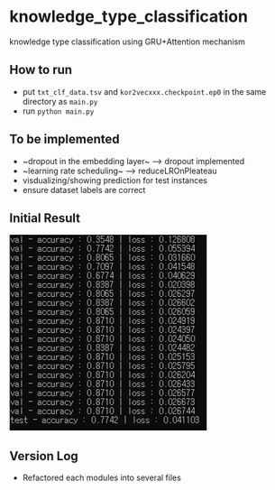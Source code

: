 # knowledge_type_classification

knowledge type classification using GRU+Attention mechanism


## How to run

 - put ```txt_clf_data.tsv``` and ```kor2vecxxx.checkpoint.ep0``` in the same directory as ```main.py```
 - run `python main.py`


## To be implemented

 - ~dropout in the embedding layer~ --> dropout implemented
 - ~learning rate scheduling~ --> reduceLROnPleateau
 - visdualizing/showing prediction for test instances
 - ensure dataset labels are correct

## Initial Result

 ![image](initial_result.PNG)

## Version Log

  - Refactored each modules into several files